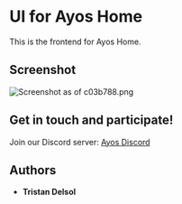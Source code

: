 # UI for Ayos Home

This is the frontend for Ayos Home.

## Screenshot

![Screenshot as of c03b788.png](Meta/Screenshots/screenshot-c03b788.png)

## Get in touch and participate!

Join our Discord server: [Ayos Discord](https://discord.gg/ayos.io)


## Authors

* **Tristan Delsol**
